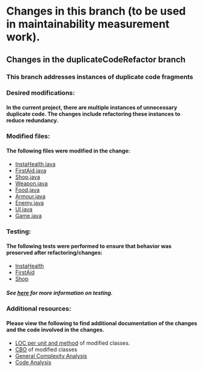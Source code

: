 # Changes in this branch (to be used in maintainability measurement work).

## Changes in the duplicateCodeRefactor branch

### This branch addresses instances of duplicate code fragments 
### Desired modifications:
#### In the current project, there are multiple instances of unnecessary duplicate code. The changes include refactoring these instances to reduce redundancy.

### Modified files:
#### The following files were modified in the change:
 * [InstaHealth.java](https://github.com/emmamickas/Text-Fighter/blob/duplicateCodeRefactor/src/com/hotmail/kalebmarc/textfighter/item/InstaHealth.java)
 * [FirstAid.java](https://github.com/emmamickas/Text-Fighter/blob/duplicateCodeRefactor/src/com/hotmail/kalebmarc/textfighter/item/FirstAid.java)
 * [Shop.java](https://github.com/emmamickas/Text-Fighter/blob/duplicateCodeRefactor/src/com/hotmail/kalebmarc/textfighter/main/Shop.java)
 * [Weapon.java](https://github.com/emmamickas/Text-Fighter/blob/duplicateCodeRefactor/src/com/hotmail/kalebmarc/textfighter/main/Weapon.java)
 * [Food.java](https://github.com/emmamickas/Text-Fighter/blob/duplicateCodeRefactor/src/com/hotmail/kalebmarc/textfighter/main/Food.java)
 * [Armour.java](https://github.com/emmamickas/Text-Fighter/blob/duplicateCodeRefactor/src/com/hotmail/kalebmarc/textfighter/item/Armour.java)
 * [Enemy.java](https://github.com/emmamickas/Text-Fighter/blob/duplicateCodeRefactor/src/com/hotmail/kalebmarc/textfighter/main/Enemy.java)
 * [UI.java](https://github.com/emmamickas/Text-Fighter/blob/duplicateCodeRefactor/src/com/hotmail/kalebmarc/textfighter/main/Ui.java)
 * [Game.java](https://github.com/emmamickas/Text-Fighter/blob/duplicateCodeRefactor/src/com/hotmail/kalebmarc/textfighter/main/Game.java)

### Testing:
####  The following tests were performed to ensure that behavior was preserved after refactoring/changes:
 * [InstaHealth](https://github.com/emmamickas/Text-Fighter/blob/duplicateCodeRefactor/src/com/hotmail/kalebmarc/textfighter/item/InstaHealthTest.java)
 * [FirstAid](https://github.com/emmamickas/Text-Fighter/blob/duplicateCodeRefactor/src/com/hotmail/kalebmarc/textfighter/item/FirstAidTest.java)
 * [Shop](https://github.com/emmamickas/Text-Fighter/blob/duplicateCodeRefactor/src/com/hotmail/kalebmarc/textfighter/main/ShopTest.java)

 ##### See [here](https://github.com/emmamickas/Text-Fighter/blob/duplicateCodeRefactor/TESTING.MD) for more information on testing.

 ### Additional resources:
 #### Please view the following to find additional documentation of the changes and the code involved in the changes.
  * [LOC per unit and method](https://github.com/emmamickas/Text-Fighter/blob/LongMethods/Maintenance%20Measurement/LOC.pdf) of modified classes.
  * [CBO](https://github.com/emmamickas/Text-Fighter/blob/LongMethods/Maintenance%20Measurement/CBO.pdf) of modified classes
  * [General Complexity Analysis](https://github.com/emmamickas/Text-Fighter/tree/LBSExtremeContraction/Maintenance%20Measurement/General%20Complexity)
  * [Code Analysis](https://github.com/emmamickas/Text-Fighter/tree/duplicateCodeRefactor/Code%20Analysis)



